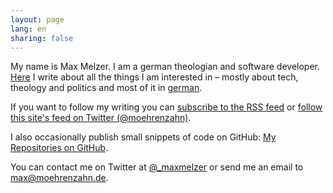 ```yaml
---
layout: page
lang: en
sharing: false
---
```


<div class="profile-outer"><div class="profile-image"></div></div>

My name is Max Melzer. I am a german theologian and software developer. [Here](/en/blog) I write about all the things I am interested in – mostly about tech, theology and politics and most of it in [german](/blog).

If you want to follow my writing you can [subscribe to the RSS feed](/en/feed.xml) or [follow this site's feed on Twitter (@moehrenzahn)](https://twitter.com/moehrenzahn).

I also occasionally publish small snippets of code on GitHub: [My Repositories on GitHub](https://github.com/moehrenzahn).

You can contact me on Twitter at [@_maxmelzer](http://www.twitter.com/_maxmelzer) or send me an email to [max@moehrenzahn.de](mailto:max@moehrenzahn.de).
